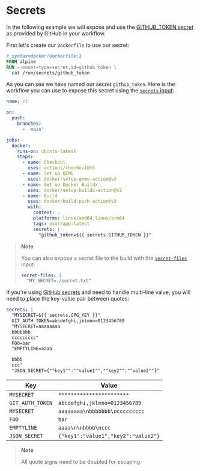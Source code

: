 # Secrets

In the following example we will expose and use the [GITHUB_TOKEN secret](https://docs.github.com/en/actions/security-guides/automatic-token-authentication#about-the-github_token-secret)
as provided by GitHub in your workflow.

First let's create our `Dockerfile` to use our secret:

```dockerfile
# syntax=docker/dockerfile:1
FROM alpine
RUN --mount=type=secret,id=github_token \
  cat /run/secrets/github_token
```

As you can see we have named our secret `github_token`. Here is the workflow
you can use to expose this secret using the [`secrets` input](../../README.md#inputs):

```yaml
name: ci

on:
  push:
    branches:
      - 'main'

jobs:
  docker:
    runs-on: ubuntu-latest
    steps:
      - name: Checkout
        uses: actions/checkout@v3
      - name: Set up QEMU
        uses: docker/setup-qemu-action@v2
      - name: Set up Docker Buildx
        uses: docker/setup-buildx-action@v2
      - name: Build
        uses: docker/build-push-action@v3
        with:
          context: .
          platforms: linux/amd64,linux/arm64
          tags: user/app:latest
          secrets: |
            "github_token=${{ secrets.GITHUB_TOKEN }}"
```

> **Note**
>
> You can also expose a secret file to the build with the [`secret-files`](../../README.md#inputs) input:
> ```yaml
> secret-files: |
>   "MY_SECRET=./secret.txt"
> ```

If you're using [GitHub secrets](https://docs.github.com/en/actions/security-guides/encrypted-secrets)
and need to handle multi-line value, you will need to place the key-value pair
between quotes:

```yaml
secrets: |
  "MYSECRET=${{ secrets.GPG_KEY }}"
  GIT_AUTH_TOKEN=abcdefghi,jklmno=0123456789
  "MYSECRET=aaaaaaaa
  bbbbbbb
  ccccccccc"
  FOO=bar
  "EMPTYLINE=aaaa

  bbbb
  ccc"
  "JSON_SECRET={""key1"":""value1"",""key2"":""value2""}"
```

| Key                | Value                               |
|--------------------|-------------------------------------|
| `MYSECRET`         | `***********************`           |
| `GIT_AUTH_TOKEN`   | `abcdefghi,jklmno=0123456789`       |
| `MYSECRET`         | `aaaaaaaa\nbbbbbbb\nccccccccc`      |
| `FOO`              | `bar`                               |
| `EMPTYLINE`        | `aaaa\n\nbbbb\nccc`                 |
| `JSON_SECRET`      | `{"key1":"value1","key2":"value2"}` |

> **Note**
>
> All quote signs need to be doubled for escaping.
